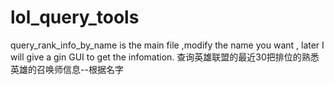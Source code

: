 # lol_query_tools
query_rank_info_by_name is the main file ,modify the name you want ,
later I will give a gin   GUI to get the infomation.
查询英雄联盟的最近30把排位的熟悉英雄的召唤师信息--根据名字

